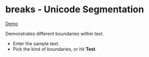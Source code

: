# breaks - Unicode Segmentation

[Demo](http://unicode.org/cldr/utility/breaks.jsp)

Demonstrates different boundaries within text.

*   Enter the sample text.
*   Pick the kind of boundaries, or hit **Test**.
